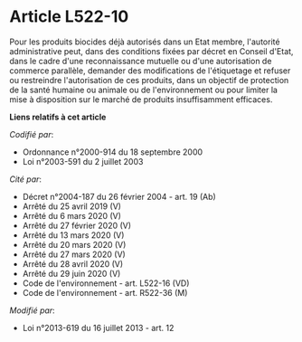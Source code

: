 # Article L522-10

Pour les produits biocides déjà autorisés dans un Etat membre, l'autorité administrative peut, dans des conditions fixées par
décret en Conseil d'Etat, dans le cadre d'une reconnaissance mutuelle ou d'une autorisation de commerce parallèle, demander
des modifications de l'étiquetage et refuser ou restreindre l'autorisation de ces produits, dans un objectif de protection de
la santé humaine ou animale ou de l'environnement ou pour limiter la mise à disposition sur le marché de produits
insuffisamment efficaces.

**Liens relatifs à cet article**

_Codifié par_:

  - Ordonnance n°2000-914 du 18 septembre 2000
  - Loi n°2003-591 du 2 juillet 2003

_Cité par_:

  - Décret n°2004-187 du 26 février 2004 - art. 19 (Ab)
  - Arrêté du 25 avril 2019 (V)
  - Arrêté du 6 mars 2020 (V)
  - Arrêté du 27 février 2020 (V)
  - Arrêté du 13 mars 2020 (V)
  - Arrêté du 20 mars 2020 (V)
  - Arrêté du 27 mars 2020 (V)
  - Arrêté du 28 avril 2020 (V)
  - Arrêté du 29 juin 2020 (V)
  - Code de l'environnement - art. L522-16 (VD)
  - Code de l'environnement - art. R522-36 (M)

_Modifié par_:

  - Loi n°2013-619 du 16 juillet 2013 - art. 12
